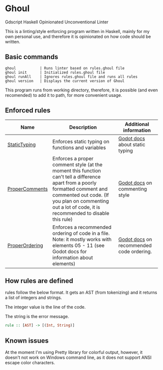 # Ghoul

Gdscript Haskell Opinionated Unconventional Linter

This is a linting/style enforcing program written in Haskell, mainly for my own personal use, and therefore it is opinionated on how code should be written.

## Basic commands

```console
ghoul           | Runs linter based on rules.ghoul file
ghoul init      | Initialized rules.ghoul file
ghoul runAll    | Ignores rules.ghoul file and runs all rules
ghoul version   | Displays the current version of Ghoul
```

This program runs from working directory, therefore, it is possible (and even recomended) to add it to path, for more convenient usage.

## Enforced rules

| Name | Description | Additional information |
| ---- | ----------- | ---------------------- |
| [StaticTyping](https://github.com/ErnestasSku/Ghoul/blob/main/src/Rules/TypeChecker.hs) |Enforces static typing on functions and variables | [Godot docs](https://docs.godotengine.org/en/stable/tutorials/scripting/gdscript/static_typing.html?highlight=static%20typing)  about static typing |
| [ProperComments](https://github.com/ErnestasSku/Ghoul/blob/main/src/Rules/CommentChecker.hs) | Enforces a proper comment style (at the moment this function can't tell a difference apart from a poorly formatted comment and commented out code. (If you plan on commenting out a lot of code, it is recommended to disable this rule) | [Godot docs](https://docs.godotengine.org/en/stable/tutorials/scripting/gdscript/gdscript_styleguide.html#comment-spacing) on commenting style
| [ProperOrdering](https://github.com/ErnestasSku/Ghoul/blob/main/src/Rules/OrderChecker.hs) | Enforces a recommended ordering of code in a file. Note: it mostly works with elements 05 - 11 (see Godot docs for information about elements) | [Godot docs](https://docs.godotengine.org/en/stable/tutorials/scripting/gdscript/gdscript_styleguide.html#code-order) on recommended code ordering.

## How rules are defined

rules follow the below format. It gets an AST (from tokenizing) and it returns a list of integers and strings.

The integer value is the line of the code.

The string is the error message.

```Haskell
rule :: [AST] -> [(Int, String)]
```

## Known issues

At the moment I'm using Pretty library for colorful output, however, it doesn't not work on Windows command line, as it does not support ANSI escape color characters.